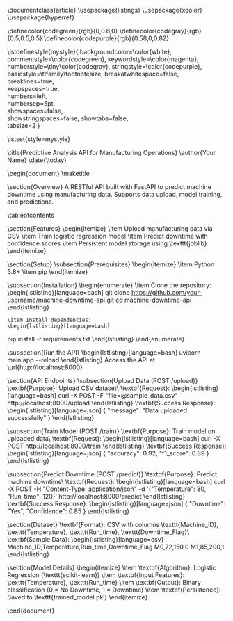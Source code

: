 \documentclass{article}
\usepackage{listings}
\usepackage{xcolor}
\usepackage{hyperref}

\definecolor{codegreen}{rgb}{0,0.6,0}
\definecolor{codegray}{rgb}{0.5,0.5,0.5}
\definecolor{codepurple}{rgb}{0.58,0,0.82}

\lstdefinestyle{mystyle}{
    backgroundcolor=\color{white},   
    commentstyle=\color{codegreen},
    keywordstyle=\color{magenta},
    numberstyle=\tiny\color{codegray},
    stringstyle=\color{codepurple},
    basicstyle=\ttfamily\footnotesize,
    breakatwhitespace=false,         
    breaklines=true,                 
    keepspaces=true,                 
    numbers=left,       
    numbersep=5pt,                  
    showspaces=false,                
    showstringspaces=false,
    showtabs=false,                  
    tabsize=2
}

\lstset{style=mystyle}

\title{Predictive Analysis API for Manufacturing Operations}
\author{Your Name}
\date{\today}

\begin{document}
\maketitle

\section{Overview}
A RESTful API built with FastAPI to predict machine downtime using manufacturing data. Supports data upload, model training, and predictions.

\tableofcontents

\section{Features}
\begin{itemize}
    \item Upload manufacturing data via CSV
    \item Train logistic regression model
    \item Predict downtime with confidence scores
    \item Persistent model storage using \texttt{joblib}
\end{itemize}

\section{Setup}
\subsection{Prerequisites}
\begin{itemize}
    \item Python 3.8+
    \item pip
\end{itemize}

\subsection{Installation}
\begin{enumerate}
    \item Clone the repository:
    \begin{lstlisting}[language=bash]
git clone https://github.com/your-username/machine-downtime-api.git
cd machine-downtime-api
    \end{lstlisting}
    
    \item Install dependencies:
    \begin{lstlisting}[language=bash]
pip install -r requirements.txt
    \end{lstlisting}
\end{enumerate}

\subsection{Run the API}
\begin{lstlisting}[language=bash]
uvicorn main:app --reload
\end{lstlisting}
Access the API at \url{http://localhost:8000}

\section{API Endpoints}
\subsection{Upload Data (POST /upload)}
\textbf{Purpose}: Upload CSV dataset\\
\textbf{Request}:
\begin{lstlisting}[language=bash]
curl -X POST -F "file=@sample_data.csv" http://localhost:8000/upload
\end{lstlisting}
\textbf{Success Response}:
\begin{lstlisting}[language=json]
{ "message": "Data uploaded successfully" }
\end{lstlisting}

\subsection{Train Model (POST /train)}
\textbf{Purpose}: Train model on uploaded data\\
\textbf{Request}:
\begin{lstlisting}[language=bash]
curl -X POST http://localhost:8000/train
\end{lstlisting}
\textbf{Success Response}:
\begin{lstlisting}[language=json]
{ "accuracy": 0.92, "f1_score": 0.89 }
\end{lstlisting}

\subsection{Predict Downtime (POST /predict)}
\textbf{Purpose}: Predict machine downtime\\
\textbf{Request}:
\begin{lstlisting}[language=bash]
curl -X POST -H "Content-Type: application/json" -d '{"Temperature": 80, "Run_time": 120}' http://localhost:8000/predict
\end{lstlisting}
\textbf{Success Response}:
\begin{lstlisting}[language=json]
{ "Downtime": "Yes", "Confidence": 0.85 }
\end{lstlisting}

\section{Dataset}
\textbf{Format}: CSV with columns \texttt{Machine\_ID}, \texttt{Temperature}, \texttt{Run\_time}, \texttt{Downtime\_Flag}\\
\textbf{Sample Data}:
\begin{lstlisting}[language=csv]
Machine_ID,Temperature,Run_time,Downtime_Flag
M0,72,150,0
M1,85,200,1
\end{lstlisting}

\section{Model Details}
\begin{itemize}
    \item \textbf{Algorithm}: Logistic Regression (\texttt{scikit-learn})
    \item \textbf{Input Features}: \texttt{Temperature}, \texttt{Run\_time}
    \item \textbf{Output}: Binary classification (0 = No Downtime, 1 = Downtime)
    \item \textbf{Persistence}: Saved to \texttt{trained\_model.pkl}
\end{itemize}

\end{document}
